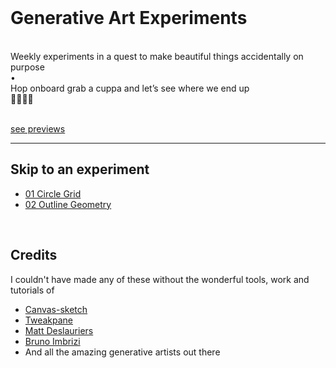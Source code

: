 <br>

# Generative Art Experiments
<br>
Weekly experiments in a quest to make beautiful things accidentally on purpose
<br>
•
<br>
Hop onboard grab a cuppa and let’s see where we end up
<br>
👩🏻‍💻✨
<br>
<br>

[see previews](https://www.instagram.com/han_codes/?hl=en)

----
## Skip to an experiment

- [01 Circle Grid](https://github.com/hannahleggett/Experiments_GenArt/tree/master/01%20Circle%20Grid)
- [02 Outline Geometry](https://github.com/hannahleggett/Experiments_GenArt/tree/master/02%20Outline%20Geometry)

<br>

## Credits

I couldn't have made any of these without the wonderful tools, work and tutorials of
  - [Canvas-sketch](https://github.com/mattdesl/canvas-sketch)
  - [Tweakpane](https://cocopon.github.io/tweakpane/)
  - [Matt Deslauriers](https://frontendmasters.com/teachers/matt-deslauriers/)
  - [Bruno Imbrizi](https://www.domestika.org/en/courses/2729-creative-coding-making-visuals-with-javascript)
  - And all the amazing generative artists out there
